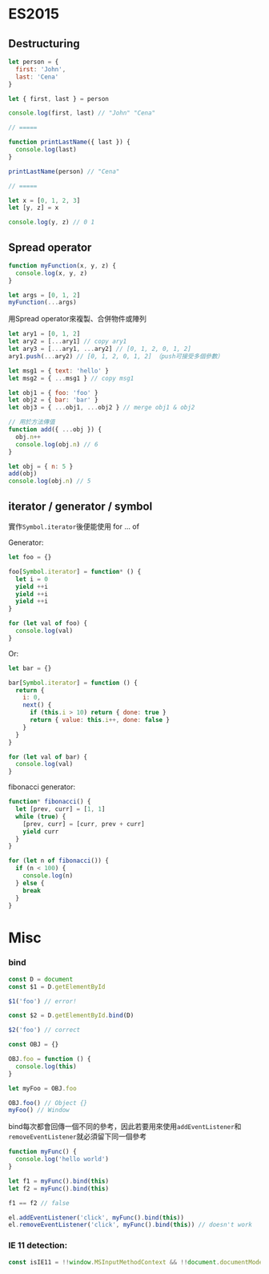 # ES2015

## Destructuring

```js
let person = {
  first: 'John',
  last: 'Cena'
}

let { first, last } = person

console.log(first, last) // "John" "Cena" 

// =====

function printLastName({ last }) {
  console.log(last)
}

printLastName(person) // "Cena"

// =====

let x = [0, 1, 2, 3]
let [y, z] = x

console.log(y, z) // 0 1

```

## Spread operator

```js
function myFunction(x, y, z) {
  console.log(x, y, z)
}

let args = [0, 1, 2]
myFunction(...args)

```

用Spread operator來複製、合併物件或陣列

```js
let ary1 = [0, 1, 2]
let ary2 = [...ary1] // copy ary1
let ary3 = [...ary1, ...ary2] // [0, 1, 2, 0, 1, 2]
ary1.push(...ary2) // [0, 1, 2, 0, 1, 2] （push可接受多個參數）

let msg1 = { text: 'hello' }
let msg2 = { ...msg1 } // copy msg1

let obj1 = { foo: 'foo' }
let obj2 = { bar: 'bar' }
let obj3 = { ...obj1, ...obj2 } // merge obj1 & obj2

// 用於方法傳值
function add({ ...obj }) {
  obj.n++
  console.log(obj.n) // 6
}

let obj = { n: 5 }
add(obj)
console.log(obj.n) // 5

```

## iterator / generator / symbol

實作`Symbol.iterator`後便能使用 for ... of

Generator: 
```js
let foo = {}

foo[Symbol.iterator] = function* () {
  let i = 0
  yield ++i
  yield ++i
  yield ++i
}

for (let val of foo) {
  console.log(val)
}
```

Or: 
```js
let bar = {}

bar[Symbol.iterator] = function () {
  return {
    i: 0,
    next() {
      if (this.i > 10) return { done: true }
      return { value: this.i++, done: false }
    }
  }
}

for (let val of bar) {
  console.log(val)
}
```

fibonacci generator: 
```js
function* fibonacci() {
  let [prev, curr] = [1, 1]
  while (true) {
    [prev, curr] = [curr, prev + curr]
    yield curr
  }
}

for (let n of fibonacci()) {
  if (n < 100) {
    console.log(n)
  } else {
    break
  }
}
```

# Misc

### bind

```js
const D = document
const $1 = D.getElementById

$1('foo') // error!

const $2 = D.getElementById.bind(D)

$2('foo') // correct
```

```js
const OBJ = {}

OBJ.foo = function () {
  console.log(this)
}

let myFoo = OBJ.foo

OBJ.foo() // Object {}
myFoo() // Window
```

bind每次都會回傳一個不同的參考，因此若要用來使用`addEventListener`和`removeEventListener`就必須留下同一個參考
```js
function myFunc() {
  console.log('hello world')
}

let f1 = myFunc().bind(this)
let f2 = myFunc().bind(this)

f1 == f2 // false

el.addEventListener('click', myFunc().bind(this))
el.removeEventListener('click', myFunc().bind(this)) // doesn't work

```

### IE 11 detection:
```js
const isIE11 = !!window.MSInputMethodContext && !!document.documentMode
```
